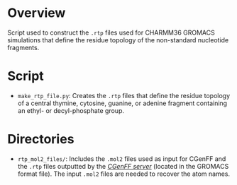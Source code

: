 
# Overview 

Script used to construct the `.rtp` files used for CHARMM36 GROMACS simulations that define the residue topology of the non-standard nucleotide fragments.

# Script

* `make_rtp_file.py`: Creates the `.rtp` files that define the residue topology of a central thymine, cytosine, guanine, or adenine fragment containing an ethyl- or decyl-phosphate group.

# Directories

* `rtp_mol2_files/`: Includes the `.mol2` files used as input for CGenFF and the `.rtp` files outputted by the <cite>[CGenFF server][1]</cite> (located in the GROMACS format file). The input `.mol2` files are needed to recover the atom names.

[1]: https://doi.org/10.1002/jcc.21367
